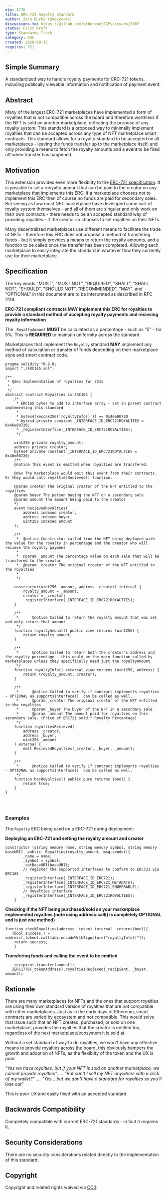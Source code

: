 ```yaml
---
eip: 1776
title: ERC-721 Royalty Standard
author: Zach Burks (@vexycats)
discussions-to: https://github.com/ethereum/EIPs/issues/2907
status: First Draft
type: Standards Track
category: ERC
created: 2020-09-15
requires: 721
---
```


## Simple Summary

A standardized way to handle royalty payments for ERC-721 tokens, including publically viewable information and notification of payment event.

## Abstract

Many of the largest ERC-721 marketplaces have implemented a form of royalties that is not compatible across the board and therefore worthless if the NFT is sold on another marketplace, defeating the purpose of any royalty system. This standard is a proposed way to minimally implement royalties that can be accepted across any type of NFT marketplace smart contracts. This standard allows for a royalty standard to be accepted on all marketplaces - leaving the funds transfer up to the marketplace itself, and only providing a means to fetch the royalty amounts and a event to be fired off when transfer has happened.  

## Motivation

This extension provides even more flexibilty to the [ERC-721 specification](./eip-721.md). It is possible to set a rooyalty amount that can be paid to the creator on any marketplace that implements this ERC. If a marketplace chooses not to implement this ERC then of course no funds are paid for secondary sales. But seeing as how most NFT marketplace have developed some sort of royalty system themselves - and all of them are singular and only work on their own contracts - there needs to be an accepted standard way of providing royalties - if the creator so chooses to set royalties on their NFTs.

Many decentralized marketplaces use different means to facilitate the trade of NFTs - therefore this ERC does not propose a method of transfering funds - but it simply provides a means to return the royalty amounts, and a function to be called once the transfer has been completed. Allowing each marketplace to easily integrate the standard in whatever flow they currently use for their marketplace.

## Specification

The key words "MUST", "MUST NOT", "REQUIRED", "SHALL", "SHALL
NOT", "SHOULD", "SHOULD NOT", "RECOMMENDED", "MAY", and
"OPTIONAL" in this document are to be interpreted as described in
RFC 2119.

**ERC-721 compliant contracts MAY implement this ERC for royalties to provide a standard method of accepting royalty payments and recieving royalty information**

The `_RoyaltyAmount` **MUST** be calculated as a percentage - such as "5" - for 5%. This is **REQUIRED** to maintain uniformity across the standard. 

Marketplaces that implement the `Royalty` standard **MAY** implement any method of calculation or transfer of funds depending on their marketplace style and smart contract code. 

```solidity
pragma solidity ^0.6.0;
import "./ERC165.sol";

/**
 * @dev Implementation of royalties for 721s
 *
 */
abstract contract Royalties is ERC165 {
    /*
     * ERC165 bytes to add to interface array - set in parent contract implementing this standard
     *
     * bytes4(keccak256('royaltyInfo()')) == 0x46e80720
     * bytes4 private constant _INTERFACE_ID_ERC721ROYALTIES = 0x46e80720;
     * _registerInterface(_INTERFACE_ID_ERC721ROYALTIES);
     */

    uint256 private royalty_amount;
    address private creator;
    bytes4 private constant _INTERFACE_ID_ERC721ROYALTIES = 0x46e80720;
    /**
    @notice This event is emitted when royalties are transfered.

    @dev The marketplace would emit this event from their contracts. Or they would call royaltiesRecieved() function.

    @param creator The original creator of the NFT entitled to the royalties
    @param buyer The person buying the NFT on a secondary sale
    @param amount The amount being paid to the creator
    */
    event RecievedRoyalties(
        address indexed creator,
        address indexed buyer,
        uint256 indexed amount
    );

    /**
     *  @notice Constructor called from the NFT being deployed with the value for the royalty in percentage and the creator who will recieve the royalty payment
     *
     *  @param _amount The percentage value on each sale that will be transfered to the creator
     *  @param _creator The original creator of the NFT entitled to the royalties
     *
     */

    constructor(uint256 _amount, address _creator) internal {
        royalty_amount = _amount;
        creator = _creator;
        _registerInterface(_INTERFACE_ID_ERC721ROYALTIES);
    }

    /**
     *      @notice Called to return the royalty amount that was set and only return that amount
     */
    function royaltyAmount() public view returns (uint256) {
        return royalty_amount;
    }

    /**
     *      @notice Called to return both the creator's address and the royalty percentage - this would be the main function called by marketplaces unless they specifically need just the royaltyAmount
     */
    function royaltyInfo() external view returns (uint256, address) {
        return (royalty_amount, creator);
    }

    /**
     *      @notice Called to verify if contract implements royalties - OPTIONAL as supportsInterface()  can be called as well.
     *      @param _creator The original creator of the NFT entitled to the royalties
     *      @param _buyer The buyer of the NFT in a secondary sale
     *      @param _amount The amount paid for royalties on this secondary sale. (Price of ERC721 sold * Royalty Percentage)
     */
    function royaltiesRecieved(
        address _creator,
        address _buyer,
        uint256 _amount
    ) external {
        emit RecievedRoyalties(_creator, _buyer, _amount);
    }

    /**
     *      @notice Called to verify if contract implements royalties - OPTIONAL as supportsInterface()  can be called as well.
     */
    function hasRoyalties() public pure returns (bool) {
        return true;
    }
}

  
  
```

### Examples

The `Royalty` ERC being used on a ERC-721 during deployment:

**Deploying an ERC-721 and setting the royalty amount and creator**

```   
constructor (string memory name, string memory symbol, string memory baseURI)  public  Royalties(royalty_amount, msg.sender){
        _name = name;
        _symbol = symbol;
        _setBaseURI(baseURI);
        // register the supported interfaces to conform to ERC721 via ERC165
        _registerInterface(_INTERFACE_ID_ERC721);
        _registerInterface(_INTERFACE_ID_ERC721_METADATA);
        _registerInterface(_INTERFACE_ID_ERC721_ENUMERABLE);
        // Royalties interface 
        _registerInterface(_INTERFACE_ID_ERC721ROYALTIES);
    }
```

**Checking if the NFT being purchased/sold on your marketplace implemented royalties (note using address.call() is completely **OPTIONAL** and is just one method)**

```  
function checkRoyalties(address _token) internal  returns(bool){
   (bool success,) = address(_token).call(abi.encodeWithSignature("royaltyInfo()"));
    return success;
    }
```

**Transfering funds and calling the event to be emitted**

``` 
   _recipient.transfer(amount);
   IERC1776(_tokenAddress).royaltiesRecieved(_recipient, _buyer, amount);
```


## Rationale

There are many marketplaces for NFTs and the ones that support royalties are using their own standard version of royalties that are not compatible with other marketplaces. Just as in the early days of Ethereum, smart contracts are varied by ecosystem and not compatible. This would solve that issue such that an NFT created, purchased, or sold on one marketplace, provides the royalties that the creator is entitled too, regardless of the next marketplace/ecosystem it is sold at. 

Without a set standard of way to do royalties, we won't have any effective means to provide royalties across the board, this obviously hampers the growth and adoption of NFTs, as the flexiblity of the token and the UX is poor. 

*"Yes we have royalties, but if your NFT is sold on another marketplace, we cannot provide royalties" .... "But can't I sell my NFT anywhere with a click of my wallet?" .... "Yes... but we don't have a standard for royalties so you'll lose out"*

This is poor UX and easily fixed with an accepted standard. 


## Backwards Compatibility

Completely compatible with current ERC-721 standards - in fact it requires it. 

## Security Considerations

There are no security considerations related directly to the implementation of this standard.

## Copyright

Copyright and related rights waived via [CC0](https://creativecommons.org/publicdomain/zero/1.0/).
